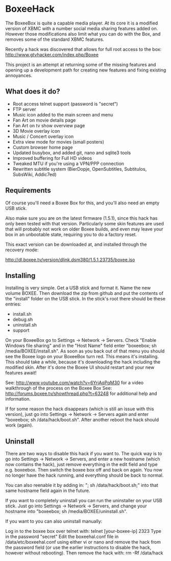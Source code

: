 BoxeeHack
=========

The BoxeeBox is quite a capable media player. At its core it is a modified version of XBMC with a number social media sharing features added on. However those modifications also limit what you can do with the Box, and removes some of the standard XBMC features.

Recently a hack was discovered that allows for full root access to the box:
http://www.gtvhacker.com/index.php/Boxee

This project is an attempt at returning some of the missing features and opening up a development path for creating new features and fixing existing annoyances.

What does it do?
----------------

  - Root access telnet support (password is "secret")
  - FTP server
  - Music icon added to the main screen and menu
  - Fan Art on movie details page
  - Fan Art on tv show overview page
  - 3D Movie overlay icon
  - Music / Concert overlay icon
  - Extra view mode for movies (small posters)
  - Custom browser home page
  - Updated busybox, and added git, nano and sqlite3 tools
  - Improved buffering for Full HD videos
  - Tweaked MTU if you're using a VPN/PPP connection
  - Rewritten subtitle system (BierDopje, OpenSubtitles, Subtitulos, SubsWiki, Addic7ed)

Requirements
------------

Of course you'll need a Boxee Box for this, and you'll also need an empty USB stick.

Also make sure you are on the latest firmware (1.5.1), since this hack has only been tested with that version. Particularly some skin features are used that will probably not work on older Boxee builds, and even may leave your box in an unbootable state, requiring you to do a factory reset.

This exact version can be downloaded at, and installed through the recovery mode:

http://dl.boxee.tv/version/dlink.dsm380/1.5.1.23735/boxee.iso

Installing
----------

Installing is very simple. Get a USB stick and format it. Name the new volume BOXEE. Then download the zip from github and put the contents of the "install" folder on the USB stick. In the stick's root there should be these entries:
  - install.sh
  - debug.sh
  - uninstall.sh
  - support

On your BoxeeBox go to Settings -> Network -> Servers. Check "Enable Windows file sharing" and in the "Host Name" field enter "boxeebox; sh /media/BOXEE/install.sh". As soon as you back out of that menu you should see the Boxee logo on your BoxeeBox turn red. This means it's installing. This should take a while, because it's downloading the hack including the modified skin. After it's done the Boxee UI should restart and your new features await!

See: http://www.youtube.com/watch?v=6YrjAqPqM30 for a video walkthrough of the process on the Boxee Box
See: http://forums.boxee.tv/showthread.php?t=63248 for additional help and information.

If for some reason the hack disappears (which is still an issue with this version), just go into Settings -> Network -> Servers again and enter "boxeebox; sh /data/hack/boot.sh". After another reboot the hack should work (again).

Uninstall
---------

There are two ways to disable this hack if you want to. The quick way is to go into Settings -> Network -> Servers, and enter a new hostname (which now contains the hack), just remove everything in the edit field and type e.g. boxeebox. Then switch the boxee box off and back on again. You now no longer have the hack running, and everything should be back to normal.

You can also reenable it by adding in: "; sh /data/hack/boot.sh;" into that same hostname field again in the future.

If you want to completely uninstall you can run the uninstaller on your USB stick. Just go into Settings -> Network -> Servers, and change your hostname into "boxeebox; sh /media/BOXEE/uninstall.sh".

If you want to you can also uninstall manually:

Log in to the boxee box over telnet with: telnet [your-boxee-ip] 2323
Type in the password "secret"
Edit the boxeehal.conf file in /data/etc/boxeehal.conf using either vi or nano and remove the hack from the password field (or use the earlier instructions to disable the hack, however without rebooting).
Then remove the hack with: rm -Rf /data/hack
